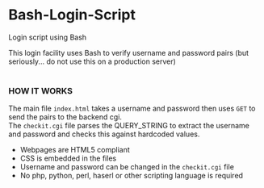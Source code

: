 # Bash-Login-Script
Login script using Bash<br>

This login facility uses Bash to verify username and password pairs (but seriously... do not use this on a production server)<br><br>

### HOW IT WORKS
The main file `index.html` takes a username and password then uses `GET` to send the pairs to the backend cgi.<br>
The `checkit.cgi` file parses the QUERY_STRING to extract the username and password and checks this against hardcoded values. <br>

- Webpages are HTML5 compliant
- CSS is embedded in the files
- Username and password can be changed in the `checkit.cgi` file
- No php, python, perl, haserl or other scripting language is required 
